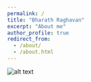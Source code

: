 ```yaml
---
permalink: /
title: "Bharath Raghavan"
excerpt: "About me"
author_profile: true
redirect_from: 
  - /about/
  - /about.html
---
```


![alt text](Banner.jpg "Title")
